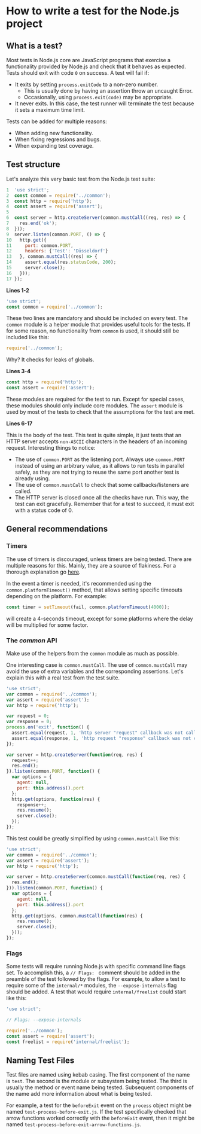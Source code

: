 # How to write a test for the Node.js project

## What is a test?

Most tests in Node.js core are JavaScript programs that exercise a functionality
provided by Node.js and check that it behaves as expected. Tests should exit
with code `0` on success. A test will fail if:

- It exits by setting `process.exitCode` to a non-zero number.
  - This is usually done by having an assertion throw an uncaught Error.
  - Occasionally, using `process.exit(code)` may be appropriate.
- It never exits. In this case, the test runner will terminate the test because
  it sets a maximum time limit.

Tests can be added for multiple reasons:

- When adding new functionality.
- When fixing regressions and bugs.
- When expanding test coverage.


## Test structure

Let's analyze this very basic test from the Node.js test suite:

```javascript
1  'use strict';
2  const common = require('../common');
3  const http = require('http');
4  const assert = require('assert');
5
6  const server = http.createServer(common.mustCall((req, res) => {
7    res.end('ok');
8  }));
9  server.listen(common.PORT, () => {
10   http.get({
11     port: common.PORT,
12     headers: {'Test': 'Düsseldorf'}
13   }, common.mustCall((res) => {
14     assert.equal(res.statusCode, 200);
15     server.close();
16   }));
17 });
```

**Lines 1-2**

```javascript
'use strict';
const common = require('../common');
```

These two lines are mandatory and should be included on every test.
The `common` module is a helper module that provides useful tools for the tests.
If for some reason, no functionality from `common` is used, it should still be
included like this:

```javascript
require('../common');
```

Why? It checks for leaks of globals.

**Lines 3-4**

```javascript
const http = require('http');
const assert = require('assert');
```

These modules are required for the test to run. Except for special cases, these
modules should only include core modules.
The `assert` module is used by most of the tests to check that the assumptions
for the test are met.

**Lines 6-17**

This is the body of the test. This test is quite simple, it just tests that an
HTTP server accepts `non-ASCII` characters in the headers of an incoming
request. Interesting things to notice:

- The use of `common.PORT` as the listening port. Always use `common.PORT`
  instead of using an arbitrary value, as it allows to run tests in parallel
  safely, as they are not trying to reuse the same port another test is already
  using.
- The use of `common.mustCall` to check that some callbacks/listeners are
  called.
- The HTTP server is closed once all the checks have run. This way, the test can
  exit gracefully. Remember that for a test to succeed, it must exit with a
  status code of 0.

## General recommendations

### Timers

The use of timers is discouraged, unless timers are being tested. There are
multiple reasons for this. Mainly, they are a source of flakiness. For a thorough
explanation go [here](https://github.com/nodejs/testing/issues/27).

In the event a timer is needed, it's recommended using the
`common.platformTimeout()` method, that allows setting specific timeouts
depending on the platform. For example:

```javascript
const timer = setTimeout(fail, common.platformTimeout(4000));
```

will create a 4-seconds timeout, except for some platforms where the delay will
be multiplied for some factor.

### The *common* API

Make use of the helpers from the `common` module as much as possible.

One interesting case is `common.mustCall`. The use of `common.mustCall` may
avoid the use of extra variables and the corresponding assertions. Let's explain
this with a real test from the test suite.

```javascript
'use strict';
var common = require('../common');
var assert = require('assert');
var http = require('http');

var request = 0;
var response = 0;
process.on('exit', function() {
  assert.equal(request, 1, 'http server "request" callback was not called');
  assert.equal(response, 1, 'http request "response" callback was not called');
});

var server = http.createServer(function(req, res) {
  request++;
  res.end();
}).listen(common.PORT, function() {
  var options = {
    agent: null,
    port: this.address().port
  };
  http.get(options, function(res) {
    response++;
    res.resume();
    server.close();
  });
});
```

This test could be greatly simplified by using `common.mustCall` like this:

```javascript
'use strict';
var common = require('../common');
var assert = require('assert');
var http = require('http');

var server = http.createServer(common.mustCall(function(req, res) {
  res.end();
})).listen(common.PORT, function() {
  var options = {
    agent: null,
    port: this.address().port
  };
  http.get(options, common.mustCall(function(res) {
    res.resume();
    server.close();
  }));
});

```

### Flags

Some tests will require running Node.js with specific command line flags set. To
accomplish this, a `// Flags: ` comment should be added in the preamble of the
test followed by the flags. For example, to allow a test to require some of the
`internal/*` modules, the `--expose-internals` flag should be added.
A test that would require `internal/freelist` could start like this:

```javascript
'use strict';

// Flags: --expose-internals

require('../common');
const assert = require('assert');
const freelist = require('internal/freelist');
```

## Naming Test Files

Test files are named using kebab casing. The first component of the name is
`test`. The second is the module or subsystem being tested. The third is usually
the method or event name being tested. Subsequent components of the name add
more information about what is being tested.

For example, a test for the `beforeExit` event on the `process` object might be
named `test-process-before-exit.js`. If the test specifically checked that arrow
functions worked correctly with the `beforeExit` event, then it might be named
`test-process-before-exit-arrow-functions.js`.
